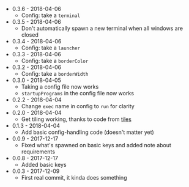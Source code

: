* 0.3.6 - 2018-04-06
  * Config: take a `terminal`
* 0.3.5 - 2018-04-06
  * Don't automatically spawn a new terminal when all windows are closed
* 0.3.4 - 2018-04-06
  * Config: take a `launcher`
* 0.3.3 - 2018-04-06
  * Config: take a `borderColor`
* 0.3.2 - 2018-04-06
  * Config: take a `borderWidth`
* 0.3.0 - 2018-04-05
  * Taking a config file now works
  * `startupPrograms` in the config file now works
* 0.2.2 - 2018-04-04
  * Change `exec` name in config to `run` for clarity
* 0.2.0 - 2018-04-04
  * Get tiling working, thanks to code from [tiles](https://github.com/dominictarr/tiles)
* 0.1.3 - 2018-04-04
  * Add basic config-handling code (doesn't matter yet)
* 0.0.9 - 2017-12-17
  * Fixed what's spawned on basic keys and added note about requirements
* 0.0.8 - 2017-12-17
  * Added basic keys
* 0.0.3 - 2017-12-09
  * First real commit, it kinda does something
